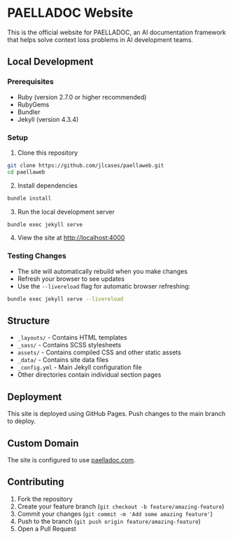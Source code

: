# PAELLADOC Website

This is the official website for PAELLADOC, an AI documentation framework that helps solve context loss problems in AI development teams.

## Local Development

### Prerequisites

- Ruby (version 2.7.0 or higher recommended)
- RubyGems
- Bundler
- Jekyll (version 4.3.4)

### Setup

1. Clone this repository
```bash
git clone https://github.com/jlcases/paellaweb.git
cd paellaweb
```

2. Install dependencies
```bash
bundle install
```

3. Run the local development server
```bash
bundle exec jekyll serve
```

4. View the site at [http://localhost:4000](http://localhost:4000)

### Testing Changes

- The site will automatically rebuild when you make changes
- Refresh your browser to see updates
- Use the `--livereload` flag for automatic browser refreshing:
```bash
bundle exec jekyll serve --livereload
```

## Structure

- `_layouts/` - Contains HTML templates
- `_sass/` - Contains SCSS stylesheets
- `assets/` - Contains compiled CSS and other static assets
- `_data/` - Contains site data files
- `_config.yml` - Main Jekyll configuration file
- Other directories contain individual section pages

## Deployment

This site is deployed using GitHub Pages. Push changes to the main branch to deploy.

## Custom Domain

The site is configured to use [paelladoc.com](https://paelladoc.com).

## Contributing

1. Fork the repository
2. Create your feature branch (`git checkout -b feature/amazing-feature`)
3. Commit your changes (`git commit -m 'Add some amazing feature'`)
4. Push to the branch (`git push origin feature/amazing-feature`)
5. Open a Pull Request 